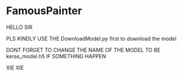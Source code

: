 # FamousPainter

HELLO SIR


PLS KINDLY USE THE DownloadModel.py first to download the model



DONT FORGET TO CHANGE THE NAME OF THE MODEL TO BE keras_model.h5 IF SOMETHING HAPPEN 


XIE XIE
